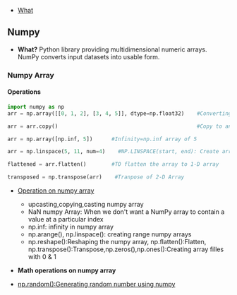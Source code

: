 - [What](#w)

<a name=w></a>
## Numpy
- **What?** Python library providing multidimensional numeric arrays. NumPy converts input datasets into usable form.

### Numpy Array
#### Operations
```py
import numpy as np
arr = np.array([[0, 1, 2], [3, 4, 5]], dtype=np.float32)    #Converting python lists TO NumPy arrays

arr = arr.copy()                                            #Copy to another array

arr = np.array([np.inf, 5])      #Infinity=np.inf array of 5

arr = np.linspace(5, 11, num=4)    #NP.LINSPACE(start, end): Create array by specifying the number of elements

flattened = arr.flatten()        #TO flatten the array to 1-D array

transposed = np.transpose(arr)    #Tranpose of 2-D Array
```
- [Operation on numpy array](numpy-arrays.md)
  - upcasting,copying,casting numpy array
  - NaN numpy Array: When we don't want a NumPy array to contain a value at a particular index
  - np.inf: infinity in numpy array
  - np.arange(), np.linspace(): creating range numpy arrays 
  - np.reshape():Reshaping the numpy array, np.flatten():Flatten, np.transpose():Transpose,np.zeros(),np.ones():Creating array filles with 0 & 1

- **Math operations on numpy array**

- [np.random():Generating random number using numpy](numpy-random-numbers.md)
